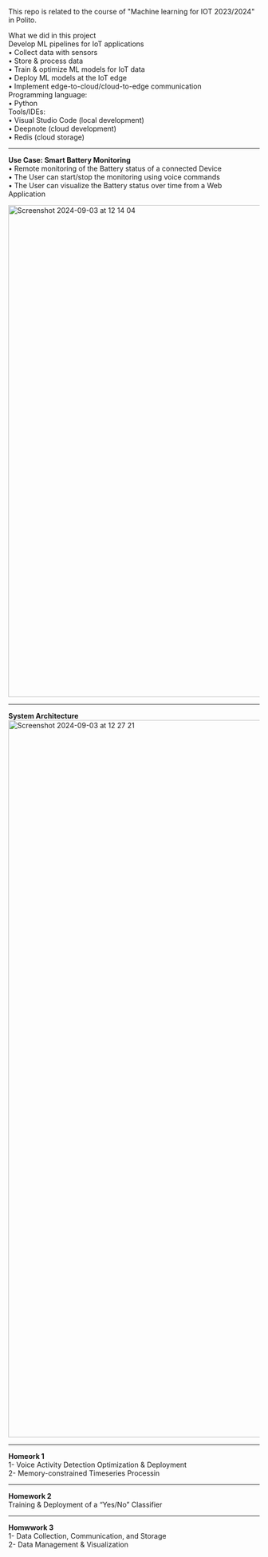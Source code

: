 This repo is related to the course of "Machine learning for IOT 2023/2024" in Polito.  

What we did in this project    
Develop ML pipelines for IoT applications  
• Collect data with sensors  
• Store & process data  
• Train & optimize ML models for IoT data  
• Deploy ML models at the IoT edge  
• Implement edge-to-cloud/cloud-to-edge communication  
Programming language:  
• Python  
Tools/IDEs:  
• Visual Studio Code (local development)  
• Deepnote (cloud development)  
• Redis (cloud storage)  

______
**Use Case: Smart Battery Monitoring**    
• Remote monitoring of the Battery status of a connected Device  
• The User can start/stop the monitoring using voice commands  
• The User can visualize the Battery status over time from a Web Application  

<img width="987" alt="Screenshot 2024-09-03 at 12 14 04" src="https://github.com/user-attachments/assets/002cef0a-e349-46dc-8964-b744f1f06d69">  

______
**System Architecture**  
<img width="1439" alt="Screenshot 2024-09-03 at 12 27 21" src="https://github.com/user-attachments/assets/fd802472-9741-4a86-a2b1-0d870d23e5be">  

_____
**Homeork 1**  
1- Voice Activity Detection Optimization & Deployment  
2- Memory-constrained Timeseries Processin  

_____
**Homework 2**  
Training & Deployment of a “Yes/No” Classifier  

_____
**Homwwork 3**  
1- Data Collection, Communication, and Storage  
2- Data Management & Visualization  
